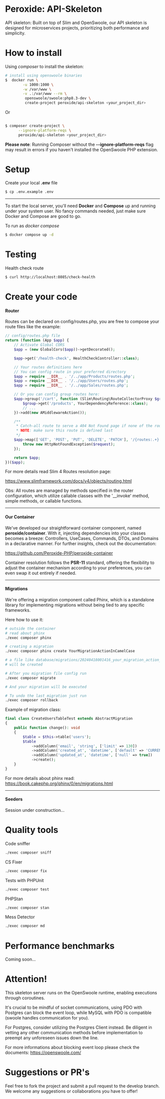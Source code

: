 # Peroxide: API-Skeleton
API skeleton: Built on top of Slim and OpenSwoole, our API skeleton is designed for microservices projects, 
prioritizing both performance and simplicity.

# How to install
Using *composer* to install the skeleton:
```bash
# install using openswoole binaries
$  docker run \
        -u 1000:1000 \
        -w /var/www \
        -v .:/var/www --rm \
         openswoole/swoole:php8.3-dev \
         create-project peroxide/api-skeleton <your_project_dir>
```

Or

```bash
         
$ composer create-project \
      --ignore-platform-reqs \
      peroxide/api-skeleton <your_project_dir>
```
**Please note**: Running Composer without the **--ignore-platform-reqs** flag may result in errors if you haven't 
installed the OpenSwoole PHP extension.
# Setup
Create your local **.env** file
```bash
$ cp .env.example .env
```

---

To start the local server, you'll need **Docker** and **Compose** up and running under your system user. No fancy 
commands needed, just make sure Docker and Compose are good to go.

To run as *docker compose*
```bash
$ docker compose up -d
```

# Testing
Health check route

```bash
$ curl http://localhost:8085/check-health
```

# Create your code
#### Router
Routes can be declared on config/routes.php, you are free to compose your route files like
the example:
```php
// config/routes.php file
return (function (App $app) {
    // Activate Global CORS
    $app = (new GlobalCors($app))->getDecorated();

    $app->get('/health-check', HealthCheckController::class);

    // Your routes definitions here
    // You can config route in your preferred directory
    $app = require __DIR__ . '/../app/Products/routes.php';
    $app = require __DIR__ . '/../app/Users/routes.php';
    $app = require __DIR__ . '/../app/Sales/routes.php';

    // Or you can config group routes here:
    $app->group('/cart', function (Slim\Routing\RouteCollectorProxy $group) {
        $group->get('/products', YourDependencyReference::class);
        // ...
    })->add(new AMiddlewareAction());

    /**
     * Catch-all route to serve a 404 Not Found page if none of the routes match
     * NOTE: make sure this route is defined last
     */
    $app->map(['GET', 'POST', 'PUT', 'DELETE', 'PATCH'], '/{routes:.+}', function ($request, $response) {
        throw new HttpNotFoundException($request);
    });

    return $app;
})($app);
```

For more details read Slim 4 Routes resolution page:

https://www.slimframework.com/docs/v4/objects/routing.html

Obs: All routes are managed by methods specified in the router configuration, which utilize callable classes with the 
'__invoke' method, simple methods, or callable functions.

---

#### Our Container
We've developed our straightforward container component, named **peroxide/container**. With it, injecting dependencies 
into your classes becomes a breeze: Controllers, UseCases, Commands, DTOs, and Domains in a declarative manner. 
For further insights, check out the documentation:

https://github.com/Peroxide-PHP/peroxide-container

Container resolution follows the **PSR-11** standard, offering the flexibility to adjust the container mechanism 
according to your preferences, you can even swap it out entirely if needed.

---
#### Migrations
We're offering a migration component called Phinx, which is a standalone library for implementing migrations without 
being tied to any specific frameworks.

Here how to use it:
```sh
# outside the container
# read about phinx
./exec composer phinx

# creating a migration
./exec composer phinx create YourMigrationActionInCamelCase

# a file like database/migrations/20240418001416_your_migration_action_in_camel_case.php
# will be created

# After you migration file config run
./exec composer migrate

# And your migration will be executed

# To undo the last migration just run
./exec composer rollback
```

Example of migration class:
```php
final class CreateUsersTableTest extends AbstractMigration
{
    public function change(): void
    {
        $table = $this->table('users');
        $table
            ->addColumn('email', 'string', ['limit' => 130])
            ->addColumn('created_at', 'datetime', ['default' => 'CURRENT_TIMESTAMP'])
            ->addColumn('updated_at', 'datetime', ['null' => true])
            ->create();
    }
}
```

For more details about phinx read:
https://book.cakephp.org/phinx/0/en/migrations.html

---
#### Seeders
Session under construction...

# Quality tools
Code sniffer
```bash
./exec composer sniff
```

CS Fixer
```bash
./exec composer fix
```

Tests with PHPUnit
```bash
./exec composer test
```

PHPStan
```bash
./exec composer stan
```

Mess Detector
```bash
./exec composer md
```

# Performance benchmarks
Coming soon...

# Attention!
This skeleton server runs on the OpenSwoole runtime, enabling executions through coroutines. 

It's crucial to be mindful of socket communications, using PDO with Postgres can block the event loop, 
while MySQL with PDO is compatible (swoole handles communication for you). 

For Postgres, consider utilizing the Postgres Client instead. Be diligent in vetting any other communication methods 
before implementation to preempt any unforeseen issues down the line.

For more informations about blocking event loop please check the documents: https://openswoole.com/

# Suggestions or PR's
Feel free to fork the project and submit a pull request to the develop branch. We welcome any suggestions or 
collaborations you have to offer!